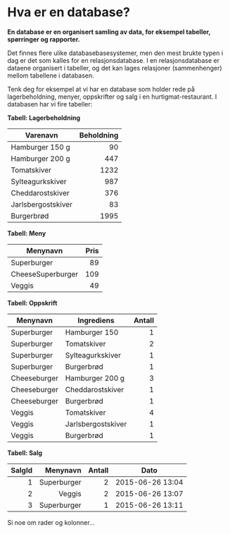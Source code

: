 Hva er en database?
===================
**En database er en organisert samling av data, for eksempel tabeller, spørringer og rapporter.**

Det finnes flere ulike databasebasesystemer, men den mest brukte typen i dag er det som kalles for en relasjonsdatabase. I en relasjonsdatabase er dataene organisert i tabeller, og det kan lages relasjoner (sammenhenger) mellom tabellene i databasen.

Tenk deg for eksempel at vi har en database som holder rede på lagerbeholdning, menyer, oppskrifter og salg i en hurtigmat-restaurant. I databasen har vi fire tabeller:

**Tabell: Lagerbeholdning**

| Varenavn               | Beholdning |
| ---------------------- |----------: |
| Hamburger 150 g        | 90         |
| Hamburger 200 g        | 447        |
| Tomatskiver            | 1232       |
| Sylteagurkskiver       | 987        |
| Cheddarostskiver       | 376        |
| Jarlsbergostskiver     | 83         |
| Burgerbrød             | 1995       | 

**Tabell: Meny**

| Menynavn          | Pris  |
| ----------------- |-----: |
| Superburger       | 89    |
| CheeseSuperburger | 109   |
| Veggis            | 49    |

**Tabell: Oppskrift**

| Menynavn          | Ingrediens         | Antall |
| ----------------- |------------------- | -----: |
| Superburger       | Hamburger 150      | 1      |
| Superburger       | Tomatskiver        | 2      |
| Superburger       | Sylteagurkskiver   | 1      |
| Superburger       | Burgerbrød         | 1      |
| Cheeseburger      | Hamburger 200 g    | 3      |
| Cheeseburger      | Cheddarostskiver   | 1      |
| Cheeseburger      | Burgerbrød         | 1      |
| Veggis            | Tomatskiver        | 4      |
| Veggis            | Jarlsbergostskiver | 1      |
| Veggis            | Burgerbrød         | 1      |

**Tabell: Salg**

| SalgId     | Menynavn         | Antall | Dato             |
| ---------: | ---------------: | -----: | ---------------- |
| 1          | Superburger      | 2      | 2015-06-26 13:04 |
| 2          | Veggis           | 2      | 2015-06-26 13:07 |
| 3          | Superburger      | 1      | 2015-06-26 13:11 |


Si noe om rader og kolonner...


